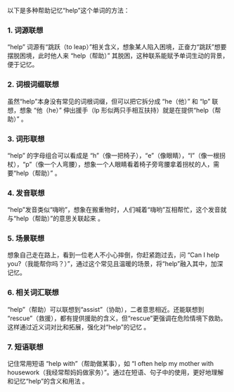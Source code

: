 以下是多种帮助记忆“help”这个单词的方法：

### 1. 词源联想
“help” 词源有“跳跃（to leap）”相关含义，想象某人陷入困境，正奋力“跳跃”想要摆脱困境，此时他人来 “help（帮助）” 其脱困，这种联系能赋予单词生动的背景，便于记忆。 

### 2. 词根词缀联想
虽然“help”本身没有常见的词根词缀，但可以把它拆分成 “he（他）” 和 “lp” 联想，想象 “他（he）” 伸出援手（lp 形似两只手相互扶持）就是在提供“help（帮助）” 。 

### 3. 词形联想
“help” 的字母组合可以看成是 “h”（像一把椅子），“e”（像眼睛），“l”（像一根拐杖），“p”（像一个人弯腰），想象一个人眼睛看着椅子旁弯腰拿着拐杖的人，需要“help（帮助）” 。 

### 4. 发音联想
“help”发音类似“嗨哟”，想象在搬重物时，人们喊着“嗨哟”互相帮忙，这个发音就与“help（帮助）”的意思关联起来 。 

### 5. 场景联想
想象自己走在路上，看到一位老人不小心摔倒，你赶紧跑过去，问 “Can I help you?（我能帮你吗？）”，通过这个常见且温暖的场景，将“help”融入其中，加深记忆。 

### 6. 相关词汇联想
“help”（帮助）可以联想到“assist”（协助），二者意思相近。还能联想到 “rescue”（救援），都有提供援助的含义，但“rescue”更强调在危险情境下救助。这样通过近义词对比和拓展，强化对“help”的记忆 。 

### 7. 短语联想
记住常用短语 “help with”（帮助做某事），如 “I often help my mother with housework（我经常帮妈妈做家务）”。通过在短语、句子中的使用，更好地理解和记忆“help”的含义和用法 。 